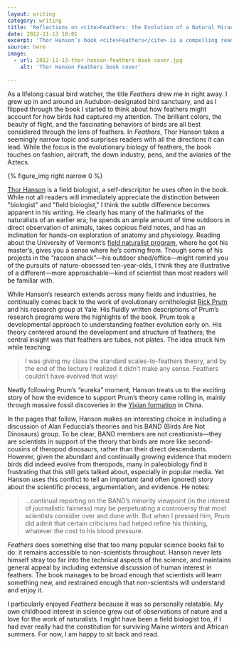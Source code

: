 ```yaml
---
layout: writing
category: writing
title: 'Reflections on <cite>Feathers: the Evolution of a Natural Miracle</cite>'
date: 2012-11-13 10:01
excerpt: 'Thor Hanson’s book <cite>Feathers</cite> is a compelling read, touching on the biology, history, and culture of feathers.'
source: here
image:
  - url: 2012-11-13-thor-hanson-feathers-book-cover.jpg
    alt: 'Thor Hanson Feathers book cover'
  
---
```


As a lifelong casual bird watcher, the title <cite>Feathers</cite> drew me in right away. I grew up in and around an Audubon-designated bird sanctuary, and as I flipped through the book I started to think about how feathers might account for how birds had captured my attention. The brilliant colors, the beauty of flight, and the fascinating behaviors of birds are all best considered through the lens of feathers. In <cite>Feathers</cite>, Thor Hanson takes a seemingly narrow topic and surprises readers with all the directions it can lead. While the focus is the evolutionary biology of feathers, the book touches on fashion, aircraft, the down industry, pens, and the aviaries of the Aztecs.

{% figure_img right narrow 0 %}

[Thor Hanson](http://thorhanson.net/About.html) is a field biologist, a self-descriptor he uses often in the book. While not all readers will immediately appreciate the distinction between "biologist" and "field biologist," I think the subtle difference becomes apparent in his writing. He clearly has many of the hallmarks of the naturalists of an earlier era; he spends an ample amount of time outdoors in direct observation of animals, takes copious field notes, and has an inclination for hands-on exploration of anatomy and physiology. Reading about the University of Vermont’s [field naturalist program](http://www.uvm.edu/~fntrlst/), where he got his master’s, gives you a sense where he’s coming from. Though some of his projects in the “racoon shack”—his outdoor shed/office—might remind you of the pursuits of nature-obsessed ten-year-olds, I think they are illustrative of a different—more approachable—kind of scientist than most readers will be familiar with.

While Hanson’s research extends across many fields and industries, he continually comes back to the work of evolutionary ornithologist [Rick Prum](http://www.yale.edu/eeb/prum/index.htm) and his research group at Yale. His fluidly written descriptions of Prum’s research programs were the highlights of the book. Prum took a developmental approach to understanding feather evolution early on. His theory centered around the development and structure of feathers; the central insight was that feathers are tubes, not plates. The idea struck him while teaching:

>I was giving my class the standard scales-to-feathers theory, and by the end of the lecture I realized it didn’t make any sense. Feathers couldn’t have evolved that way!

Neatly following Prum’s “eureka” moment, Hanson treats us to the exciting story of how the evidence to support Prum’s theory came rolling in, mainly through massive fossil discoveries in the [Yixian formation](http://en.wikipedia.org/wiki/Yixian_Formation) in China.

In the pages that follow, Hanson makes an interesting choice in including a discussion of Alan Feduccia’s theories and his BAND (Birds Are Not Dinosaurs) group. To be clear, BAND members are not creationists—they are scientists in support of the theory that birds are more like second-cousins of theropod dinosaurs, rather than their direct descendants. However, given the abundant and continually growing evidence that modern birds did indeed evolve from theropods, many in paleobiology find it frustrating that this still gets talked about, especially in popular media. Yet Hanson uses this conflict to tell an important (and often ignored) story about the scientific process, argumentation, and evidence. He notes:

>…continual reporting on the BAND’s minority viewpoint (in the interest of journalistic fairness) may be perpetuating a controversy that most scientists consider over and done with. But when I pressed him, Prum did admit that certain criticisms had helped refine his thinking, whatever the cost to his blood pressure.

<cite>Feathers</cite> does something else that too many popular science books fail to do: it remains accessible to non-scientists throughout. Hanson never lets himself stray too far into the technical aspects of the science, and maintains general appeal by including extensive discussion of human interest in feathers. The book manages to be broad enough that scientists will learn something new, and restrained enough that non-scientists will understand and enjoy it.

I particularly enjoyed <cite>Feathers</cite> because it was so personally relatable. My own childhood interest in science grew out of observations of nature and a love for the work of naturalists. I might have been a field biologist too, if I had ever really had the constitution for surviving Maine winters and African summers. For now, I am happy to sit back and read.